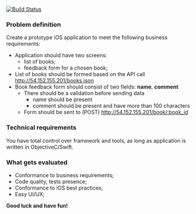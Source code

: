 [![Build Status](https://travis-ci.org/ruslanskorb/ios-homework-balepc.svg)](https://travis-ci.org/ruslanskorb/ios-homework-balepc)

### Problem definition
Create a prototype iOS application to meet the following business requirements:

- Application should have two screens:
	- list of books;
	- feedback form for a chosen book;
- List of books should be formed based on the API call http://54.152.155.201/books.json
- Book feedback form should consist of two fields: **name**, **comment**
	- There should be a validation before sending data
		- name should be present
		- comment should be present and have more than 100 characters
	- Form should be sent to (POST) http://54.152.155.201/book/:book_id

### Technical requirements
You have total control over framework and tools, as long as application is written in ObjectiveC/Swift. 

### What gets evaluated

- Conformance to business requirements;
- Code quality, tests presence;
- Conformance to iOS best practices;
- Easy UI/UX;

**Good luck and have fun!**
